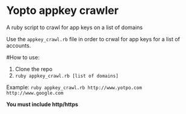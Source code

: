 # Yopto appkey crawler
A ruby script to crawl for app keys on a list of domains 

Use the ```appkey_crawl.rb``` file in order to crwal for app keys for a list of accounts.

#How to use:
1. Clone the repo
2. ``` ruby appkey_crawl.rb [list of domains] ```

Example:
```ruby appkey_crawl.rb http://www.yotpo.com http://www.google.com```

**You must include http/https**
